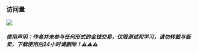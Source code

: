 ### 访问量

![](http://profile-counter.glitch.me/FoKit_Scripts/count.svg)

##### 使用声明：作者并未参与任何形式的金钱交易，仅限测试和学习，请勿转载与贩卖，下载使用后24小时请删除！⚠️⚠️⚠️
